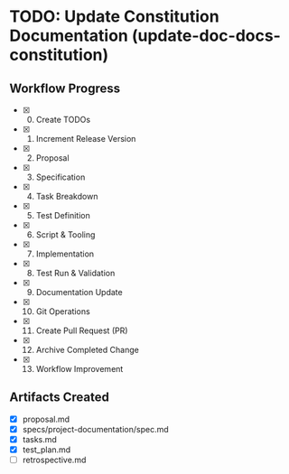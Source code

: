 # TODO: Update Constitution Documentation (update-doc-docs-constitution)







## Workflow Progress
- [x] 0. Create TODOs
- [x] 1. Increment Release Version
- [x] 2. Proposal
- [x] 3. Specification
- [x] 4. Task Breakdown
- [x] 5. Test Definition
- [x] 6. Script & Tooling
- [x] 7. Implementation
- [x] 8. Test Run & Validation
- [x] 9. Documentation Update
- [x] 10. Git Operations
- [x] 11. Create Pull Request (PR)
- [x] 12. Archive Completed Change
- [x] 13. Workflow Improvement

## Artifacts Created
- [x] proposal.md
- [x] specs/project-documentation/spec.md
- [x] tasks.md
- [x] test_plan.md
- [ ] retrospective.md
